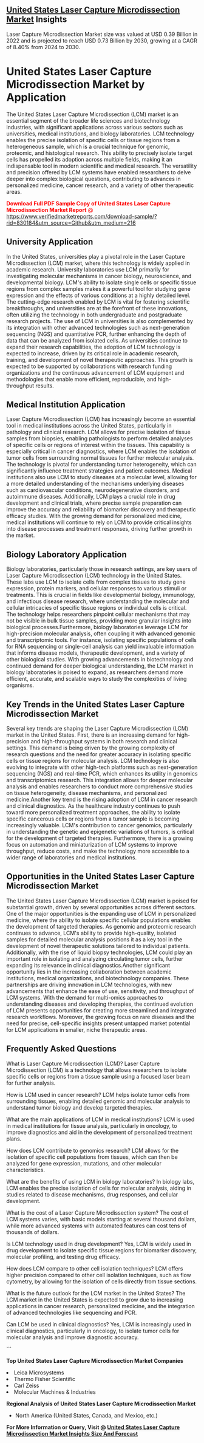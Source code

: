 <h2><a href="https://www.verifiedmarketreports.com/download-sample/?rid=830184&amp;utm_source=Github&amp;utm_medium=216" target="_blank">United States Laser Capture Microdissection Market</a> Insights</h2><p>Laser Capture Microdissection Market size was valued at USD 0.39 Billion in 2022 and is projected to reach USD 0.73 Billion by 2030, growing at a CAGR of 8.40% from 2024 to 2030.</p><p><h1>United States Laser Capture Microdissection Market by Application</h1><p>The United States Laser Capture Microdissection (LCM) market is an essential segment of the broader life sciences and biotechnology industries, with significant applications across various sectors such as universities, medical institutions, and biology laboratories. LCM technology enables the precise isolation of specific cells or tissue regions from a heterogeneous sample, which is a crucial technique for genomic, proteomic, and histological research. This ability to precisely isolate target cells has propelled its adoption across multiple fields, making it an indispensable tool in modern scientific and medical research. The versatility and precision offered by LCM systems have enabled researchers to delve deeper into complex biological questions, contributing to advances in personalized medicine, cancer research, and a variety of other therapeutic areas.<p><span class=""><span style="color: #ff0000;"><strong>Download Full PDF Sample Copy of United States Laser Capture Microdissection Market Report</strong> @ </span><a href="https://www.verifiedmarketreports.com/download-sample/?rid=830184&amp;utm_source=Github&amp;utm_medium=216" target="_blank">https://www.verifiedmarketreports.com/download-sample/?rid=830184&amp;utm_source=Github&amp;utm_medium=216</a></span></p></p><h2>University Application</h2><p>In the United States, universities play a pivotal role in the Laser Capture Microdissection (LCM) market, where this technology is widely applied in academic research. University laboratories use LCM primarily for investigating molecular mechanisms in cancer biology, neuroscience, and developmental biology. LCM's ability to isolate single cells or specific tissue regions from complex samples makes it a powerful tool for studying gene expression and the effects of various conditions at a highly detailed level. The cutting-edge research enabled by LCM is vital for fostering scientific breakthroughs, and universities are at the forefront of these innovations, often utilizing the technology in both undergraduate and postgraduate research projects. The use of LCM in universities is also complemented by its integration with other advanced technologies such as next-generation sequencing (NGS) and quantitative PCR, further enhancing the depth of data that can be analyzed from isolated cells. As universities continue to expand their research capabilities, the adoption of LCM technology is expected to increase, driven by its critical role in academic research, training, and development of novel therapeutic approaches. This growth is expected to be supported by collaborations with research funding organizations and the continuous advancement of LCM equipment and methodologies that enable more efficient, reproducible, and high-throughput results.</p><h2>Medical Institution Application</h2><p>Laser Capture Microdissection (LCM) has increasingly become an essential tool in medical institutions across the United States, particularly in pathology and clinical research. LCM allows for precise isolation of tissue samples from biopsies, enabling pathologists to perform detailed analyses of specific cells or regions of interest within the tissues. This capability is especially critical in cancer diagnostics, where LCM enables the isolation of tumor cells from surrounding normal tissues for further molecular analysis. The technology is pivotal for understanding tumor heterogeneity, which can significantly influence treatment strategies and patient outcomes. Medical institutions also use LCM to study diseases at a molecular level, allowing for a more detailed understanding of the mechanisms underlying diseases such as cardiovascular conditions, neurodegenerative disorders, and autoimmune diseases. Additionally, LCM plays a crucial role in drug development and clinical trials, where precise sample preparation can improve the accuracy and reliability of biomarker discovery and therapeutic efficacy studies. With the growing demand for personalized medicine, medical institutions will continue to rely on LCM to provide critical insights into disease processes and treatment responses, driving further growth in the market.</p><h2>Biology Laboratory Application</h2><p>Biology laboratories, particularly those in research settings, are key users of Laser Capture Microdissection (LCM) technology in the United States. These labs use LCM to isolate cells from complex tissues to study gene expression, protein markers, and cellular responses to various stimuli or treatments. This is crucial in fields like developmental biology, immunology, and infectious disease research, where understanding the molecular and cellular intricacies of specific tissue regions or individual cells is critical. The technology helps researchers pinpoint cellular mechanisms that may not be visible in bulk tissue samples, providing more granular insights into biological processes.Furthermore, biology laboratories leverage LCM for high-precision molecular analysis, often coupling it with advanced genomic and transcriptomic tools. For instance, isolating specific populations of cells for RNA sequencing or single-cell analysis can yield invaluable information that informs disease models, therapeutic development, and a variety of other biological studies. With growing advancements in biotechnology and continued demand for deeper biological understanding, the LCM market in biology laboratories is poised to expand, as researchers demand more efficient, accurate, and scalable ways to study the complexities of living organisms.</p><h2>Key Trends in the United States Laser Capture Microdissection Market</h2><p>Several key trends are shaping the Laser Capture Microdissection (LCM) market in the United States. First, there is an increasing demand for high-precision and high-throughput systems in both research and clinical settings. This demand is being driven by the growing complexity of research questions and the need for greater accuracy in isolating specific cells or tissue regions for molecular analysis. LCM technology is also evolving to integrate with other high-tech platforms such as next-generation sequencing (NGS) and real-time PCR, which enhances its utility in genomics and transcriptomics research. This integration allows for deeper molecular analysis and enables researchers to conduct more comprehensive studies on tissue heterogeneity, disease mechanisms, and personalized medicine.Another key trend is the rising adoption of LCM in cancer research and clinical diagnostics. As the healthcare industry continues to push toward more personalized treatment approaches, the ability to isolate specific cancerous cells or regions from a tumor sample is becoming increasingly valuable. LCM's contribution to cancer genomics, particularly in understanding the genetic and epigenetic variations of tumors, is critical for the development of targeted therapies. Furthermore, there is a growing focus on automation and miniaturization of LCM systems to improve throughput, reduce costs, and make the technology more accessible to a wider range of laboratories and medical institutions.</p><h2>Opportunities in the United States Laser Capture Microdissection Market</h2><p>The United States Laser Capture Microdissection (LCM) market is poised for substantial growth, driven by several opportunities across different sectors. One of the major opportunities is the expanding use of LCM in personalized medicine, where the ability to isolate specific cellular populations enables the development of targeted therapies. As genomic and proteomic research continues to advance, LCM's ability to provide high-quality, isolated samples for detailed molecular analysis positions it as a key tool in the development of novel therapeutic solutions tailored to individual patients. Additionally, with the rise of liquid biopsy technologies, LCM could play an important role in isolating and analyzing circulating tumor cells, further expanding its relevance in clinical diagnostics.Another significant opportunity lies in the increasing collaboration between academic institutions, medical organizations, and biotechnology companies. These partnerships are driving innovation in LCM technologies, with new advancements that enhance the ease of use, sensitivity, and throughput of LCM systems. With the demand for multi-omics approaches to understanding diseases and developing therapies, the continued evolution of LCM presents opportunities for creating more streamlined and integrated research workflows. Moreover, the growing focus on rare diseases and the need for precise, cell-specific insights present untapped market potential for LCM applications in smaller, niche therapeutic areas.</p><h2>Frequently Asked Questions</h2><p>What is Laser Capture Microdissection (LCM)? Laser Capture Microdissection (LCM) is a technology that allows researchers to isolate specific cells or regions from a tissue sample using a focused laser beam for further analysis.</p><p>How is LCM used in cancer research? LCM helps isolate tumor cells from surrounding tissues, enabling detailed genomic and molecular analysis to understand tumor biology and develop targeted therapies.</p><p>What are the main applications of LCM in medical institutions? LCM is used in medical institutions for tissue analysis, particularly in oncology, to improve diagnostics and aid in the development of personalized treatment plans.</p><p>How does LCM contribute to genomics research? LCM allows for the isolation of specific cell populations from tissues, which can then be analyzed for gene expression, mutations, and other molecular characteristics.</p><p>What are the benefits of using LCM in biology laboratories? In biology labs, LCM enables the precise isolation of cells for molecular analysis, aiding in studies related to disease mechanisms, drug responses, and cellular development.</p><p>What is the cost of a Laser Capture Microdissection system? The cost of LCM systems varies, with basic models starting at several thousand dollars, while more advanced systems with automated features can cost tens of thousands of dollars.</p><p>Is LCM technology used in drug development? Yes, LCM is widely used in drug development to isolate specific tissue regions for biomarker discovery, molecular profiling, and testing drug efficacy.</p><p>How does LCM compare to other cell isolation techniques? LCM offers higher precision compared to other cell isolation techniques, such as flow cytometry, by allowing for the isolation of cells directly from tissue sections.</p><p>What is the future outlook for the LCM market in the United States? The LCM market in the United States is expected to grow due to increasing applications in cancer research, personalized medicine, and the integration of advanced technologies like sequencing and PCR.</p><p>Can LCM be used in clinical diagnostics? Yes, LCM is increasingly used in clinical diagnostics, particularly in oncology, to isolate tumor cells for molecular analysis and improve diagnostic accuracy.</p>```</p><p><strong>Top United States Laser Capture Microdissection Market Companies</strong></p><div data-test-id=""><p><li> Leica Microsystems</li><li> Thermo Fisher Scientific</li><li> Carl Zeiss</li><li> Molecular Machines & Industries</li></p><div><strong>Regional Analysis of&nbsp;United States Laser Capture Microdissection Market</strong></div><ul><li dir="ltr"><p dir="ltr">North America&nbsp;(United States, Canada, and Mexico, etc.)</p></li></ul><p><strong>For More Information or Query, Visit @&nbsp;</strong><strong><a href="https://www.verifiedmarketreports.com/product/laser-capture-microdissection-market/?utm_source=Github&amp;utm_medium=216" target="_blank">United States Laser Capture Microdissection Market Insights Size And Forecast</a></strong></p></div>
